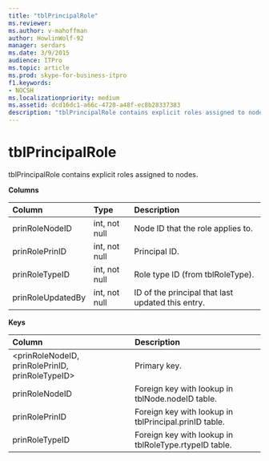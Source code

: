 ```yaml
---
title: "tblPrincipalRole"
ms.reviewer: 
ms.author: v-mahoffman
author: HowlinWolf-92
manager: serdars
ms.date: 3/9/2015
audience: ITPro
ms.topic: article
ms.prod: skype-for-business-itpro
f1.keywords:
- NOCSH
ms.localizationpriority: medium
ms.assetid: dcd16dc1-a66c-4720-a48f-ec8b28337383
description: "tblPrincipalRole contains explicit roles assigned to nodes."
---
```


# tblPrincipalRole
 
tblPrincipalRole contains explicit roles assigned to nodes.
  
**Columns**

|**Column**|**Type**|**Description**|
|:-----|:-----|:-----|
|prinRoleNodeID  <br/> |int, not null  <br/> |Node ID that the role applies to.  <br/> |
|prinRolePrinID  <br/> |int, not null  <br/> |Principal ID.  <br/> |
|prinRoleTypeID  <br/> |int, not null  <br/> |Role type ID (from tblRoleType).  <br/> |
|prinRoleUpdatedBy  <br/> |int, not null  <br/> |ID of the principal that last updated this entry.  <br/> |
   
**Keys**

|**Column**|**Description**|
|:-----|:-----|
|\<prinRoleNodeID, prinRolePrinID, prinRoleTypeID\>  <br/> |Primary key.  <br/> |
|prinRoleNodeID  <br/> |Foreign key with lookup in tblNode.nodeID table.  <br/> |
|prinRolePrinID  <br/> |Foreign key with lookup in tblPrincipal.prinID table.  <br/> |
|prinRoleTypeID  <br/> |Foreign key with lookup in tblRoleType.rtypeID table.  <br/> |
   

